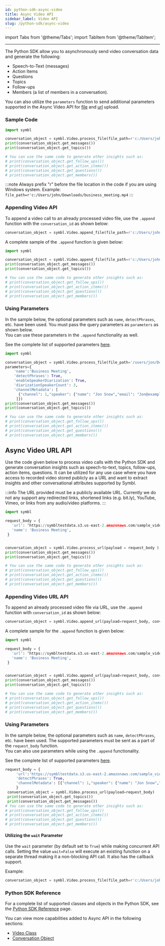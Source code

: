 ```yaml
---
id: python-sdk-async-video
title: Async Video API 
sidebar_label: Video API
slug: /python-sdk/async-video
---
```

import Tabs from '@theme/Tabs';
import TabItem from '@theme/TabItem';

---

The Python SDK allow you to asynchronously send video conversation data and generate the following:

- Speech-to-Text (messages)
- Action Items
- Questions
- Topics
- Follow-ups
- Members (a list of members in a conversation).

You can also utilize the `parameters` function to send additional parameters supported in the Async Video API for [file](/docs/async-api/overview/video/post-video#query-params) and [url](/docs/async-api/overview/video/post-video-url#request-body) upload. 

### Sample Code 
```python
import symbl

conversation_object = symbl.Video.process_file(file_path=r'c:/Users/john/Downloads/video.mp4')
print(conversation_object.get_messages())
print(conversation_object.get_topics())

# You can use the same code to generate other insights such as:
# print(conversation_object.get_follow_ups())
# print(conversation_object.get_action_items())
# print(conversation_object.get_questions())
# print(conversation_object.get_members())
```
:::note
Always prefix "r" before the file location in the code if you are using Windows system. Example: `file_path=r'c:/Users/john/Downloads/business_meeting.mp4`
:::

### Appending Video API 

To append a video call to an already processed video file, use the `.append` function with the `conversation_id` as shown below:

```py
conversation_object = symbl.Video.append_file(file_path=r'c:/Users/john/Downloads/video.mp4', conversation_id='')
```
A complete sample of the `.append` function is given below:

```py
import symbl

conversation_object = symbl.Video.append_file(file_path=r'c:/Users/john/Downloads/video.mp4', conversation_id='')
print(conversation_object.get_messages())
print(conversation_object.get_topics())

# You can use the same code to generate other insights such as:
# print(conversation_object.get_follow_ups())
# print(conversation_object.get_action_items())
# print(conversation_object.get_questions())
# print(conversation_object.get_members())
```
### Using Parameters

In the sample below, the optional parameters such as `name`, `detectPhrases`, etc. have been used. You must pass the query parameters as `parameters` as shown below. <br/>
You can use these parameters in the `.append` functionality as well. 

See the complete list of supported parameters [here](/docs/async-api/overview/video/post-video#query-params). 

```py
import symbl

conversation_object = symbl.Video.process_file(file_path='/users/jon/Downloads/Welcome.mp4', 
parameters={
    'name':'Business Meeting', 
    'detectPhrases': True, 
    'enableSpeakerDiarization': True, 
    'diarizationSpeakerCount': 3, 
    'channelMetadata': [
      {"channel": 1,"speaker": {"name": "Jon Snow","email": "Jon@example.com"}}
     ]})
print(conversation_object.get_messages())
print(conversation_object.get_topics())

# You can use the same code to generate other insights such as:
# print(conversation_object.get_follow_ups())
# print(conversation_object.get_action_items())
# print(conversation_object.get_questions())
# print(conversation_object.get_members())
```
## Async Video URL API

Use the code given below to process video calls with the Python SDK and generate conversation insights such as speech-to-text, topics, follow-ups, action items, questions. It can be utilized for any use case where you have access to recorded video stored publicly as a URL and want to extract insights and other conversational attributes supported by Symbl. 

:::info
The URL provided must be a publicly available URL. Currently we do not any support any redirected links, shortened links (e.g. bit.ly), YouTube, Vimeo, or links from any audio/video platforms.
:::

```py
import symbl

request_body = {
   'url': ‘https://symbltestdata.s3.us-east-2.amazonaws.com/sample_video_file.mp4’,
   'name': 'Business Meeting',
 }


conversation_object = symbl.Video.process_url(payload = request_body )
print(conversation_object.get_messages())
print(conversation_object.get_topics())

# You can use the same code to generate other insights such as:
# print(conversation_object.get_follow_ups())
# print(conversation_object.get_action_items())
# print(conversation_object.get_questions())
# print(conversation_object.get_members())
```
### Appending Video URL API

To append an already processed video file via URL, use the `.append` function with `conversation_id` as shown below:

```py
conversation_object = symbl.Video.append_url(payload=request_body, conversation_id='4639962491256832')
```
A complete sample for the `.append` function is given below:
```py
import symbl

request_body = {
   'url': ‘https://symbltestdata.s3.us-east-2.amazonaws.com/sample_video_file.mp4’,
   'name': 'Business Meeting',
 }


conversation_object = symbl.Video.append_url(payload=request_body, conversation_id='4639962491256832')
print(conversation_object.get_messages())
print(conversation_object.get_topics())

# You can use the same code to generate other insights such as:
# print(conversation_object.get_follow_ups())
# print(conversation_object.get_action_items())
# print(conversation_object.get_questions())
# print(conversation_object.get_members())

```
### Using Parameters

In the sample below, the optional parameters such as `name`, `detectPhrases`, etc. have been used. The supported parameters must be sent as a part of the `request_body` function. <br/>
You can also use parameters while using the `.append` functionality. 

See the complete list of supported parameters [here](/docs/async-api/overview/video/post-video-url#request-body). 

```py
request_body = {
     'url':'https://symbltestdata.s3.us-east-2.amazonaws.com/sample_video_file.mp4', 
     'detectPhrases': True, 
     'channelMetadata': [{"channel": 1,"speaker": {"name": "Jon Snow","email": "jon@example.com"}}]
     }
 conversation_object = symbl.Video.process_url(payload=request_body)
 print(conversation_object.get_topics())
 print(conversation_object.get_messages())
# You can use the same code to generate other insights such as:
# print(conversation_object.get_follow_ups())
# print(conversation_object.get_action_items())
# print(conversation_object.get_questions())
# print(conversation_object.get_members())
```

#### Utilizing the `wait` Parameter

Use the `wait` parameter (by default set to `True`) while making concurrent API calls. Setting the value `wait=False` will execute an existing function on a separate thread making it a non-blocking API call. It also has the callback support.<br/>

Example:

```py
conversation_object = symbl.Video.process_file(file_path=r'c:/Users/john/Downloads/video.mp4', wait=False)
```
### Python SDK Reference

For a complete list of supported classes and objects in the Python SDK, see the [Python SDK Reference](/docs/python-sdk/python-sdk-reference) page. 

You can view more capabilities added to Async API in the following sections:

- [Video Class](/docs/python-sdk/python-sdk-reference#video-class)<br/>
- [Conversation Object](/docs/python-sdk/python-sdk-reference#conversation-object)
